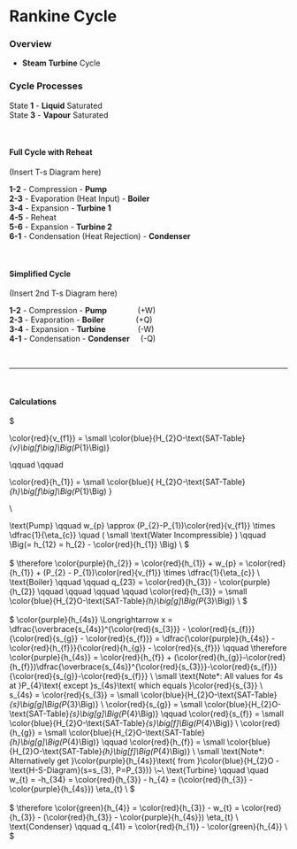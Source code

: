 # Rankine Cycle

### Overview
- **Steam Turbine** Cycle

### Cycle Processes

State **1** - **Liquid** Saturated </br>
State **3** - **Vapour** Saturated

</br>

#### Full Cycle with Reheat
(Insert T-s Diagram here)

**1-2** - Compression - **Pump** </br>
**2-3** - Evaporation (Heat Input) - **Boiler** </br>
**3-4** - Expansion - **Turbine 1** </br>
**4-5** - Reheat </br>
**5-6** - Expansion - **Turbine 2** </br>
**6-1** - Condensation (Heat Rejection) - **Condenser** </br>


</br>

#### Simplified Cycle
(Insert 2nd T-s Diagram here)

**1-2** - Compression - **Pump** &emsp; &emsp; &nbsp; &nbsp; (+W) </br>
**2-3** - Evaporation - **Boiler** &emsp; &emsp; &emsp; (+Q)</br>
**3-4** - Expansion - **Turbine** &emsp; &emsp; &emsp; (-W)</br>
**4-1** - Condensation - **Condenser** &nbsp; &nbsp; (-Q)</br>

</br><hr></br>

#### Calculations
$ 

\color{red}{v_{f1}} = \small \color{blue}{H_{2}O-\text{SAT-Table}_{v}\big[f\big]\Big(P_{1}\Big)}

\qquad \qquad

\color{red}{h_{1}} = \small \color{blue}{ H_{2}O-\text{SAT-Table}_{h}\big[f\big]\Big(P_{1}\Big) }

\\

\text{Pump} \qquad w_{p}  \approx (P_{2}-P_{1})\color{red}{v_{f1}} \times \dfrac{1}{\eta_{c}} \quad ( \small \text{Water Incompressible} ) \qquad \Big(= h_{12} = h_{2} - \color{red}{h_{1}} \Big) \\
$
</br></br>
$
\therefore \color{purple}{h_{2}} = \color{red}{h_{1}} + w_{p} = \color{red}{h_{1}} + (P_{2} - P_{1})\color{red}{v_{f1}} \times \dfrac{1}{\eta_{c}}
\\
\text{Boiler} \qquad \qquad q_{23} = \color{red}{h_{3}} - \color{purple}{h_{2}} \qquad \qquad \qquad \qquad \color{red}{h_{3}} = \small \color{blue}{H_{2}O-\text{SAT-Table}_{h}\big[g]\Big(P_{3}\Big)} \\
$
</br></br>
$
\color{purple}{h_{4s}} \Longrightarrow x = \dfrac{\overbrace{s_{4s}}^{\color{red}{s_{3}}} - \color{red}{s_{f}}}{\color{red}{s_{g}} - \color{red}{s_{f}}} = \dfrac{\color{purple}{h_{4s}} - \color{red}{h_{f}}}{\color{red}{h_{g}} - \color{red}{s_{f}}}
\qquad
\therefore 
\color{purple}{h_{4s}} = \color{red}{h_{f}} + (\color{red}{h_{g}}-\color{red}{h_{f}})\dfrac{\overbrace{s_{4s}}^{\color{red}{s_{3}}}-\color{red}{s_{f}}}{\color{red}{s_{g}}-\color{red}{s_{f}}}
\\
\small \text{Note*: All values for 4s at }P_{4}\text{ except }s_{4s}\text{ which equals }\color{red}{s_{3}}
\\
s_{4s} = \color{red}{s_{3}} = \small \color{blue}{H_{2}O-\text{SAT-Table}_{s}\big[g]\Big(P_{3}\Big)}
\\
 \color{red}{s_{g}} = \small \color{blue}{H_{2}O-\text{SAT-Table}_{s}\big[g]\Big(P_{4}\Big)} \qquad
 \color{red}{s_{f}} = \small \color{blue}{H_{2}O-\text{SAT-Table}_{s}\big[f]\Big(P_{4}\Big)}
\\
 \color{red}{h_{g}} = \small \color{blue}{H_{2}O-\text{SAT-Table}_{h}\big[g]\Big(P_{4}\Big)} \qquad
 \color{red}{h_{f}} = \small \color{blue}{H_{2}O-\text{SAT-Table}_{h}\big[f]\Big(P_{4}\Big)}
\\
\small \text{Note*: Alternatively get }\color{purple}{h_{4s}}\text{ from }\color{blue}{H_{2}O - \text{H-S-Diagram}(s=s_{3}, P=P_{3})}
\\~\\
\text{Turbine} \qquad \quad w_{t} = -h_{34} = \color{red}{h_{3}} - h_{4} = (\color{red}{h_{3}} - \color{purple}{h_{4s}}) \eta_{t} \\
$
</br></br>
$
\therefore \color{green}{h_{4}} = \color{red}{h_{3}} - w_{t} = \color{red}{h_{3}} - (\color{red}{h_{3}} - \color{purple}{h_{4s}}) \eta_{t}
\\
\text{Condenser} \qquad q_{41} = \color{red}{h_{1}} - \color{green}{h_{4}} \\
$


